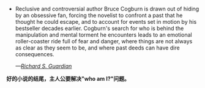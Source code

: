 -   Reclusive and controversial author Bruce Cogburn is drawn out of hiding by an obsessive fan, forcing the novelist to confront a past that he thought he could escape, and to account for events set in motion by his bestseller decades earlier. Cogburn's search for who is behind the manipulation and mental torment he encounters leads to an emotional roller-coaster ride full of fear and danger, where things are not always as clear as they seem to be, and where past deeds can have dire consequences.
    
    _—[Richard S. Guardian](https://www.imdb.com/search/title?plot_author=Richard%20S.%20Guardian&view=simple&sort=alpha&ref_=ttpl_pl_1)_


**好的小说的结尾，主人公要解决"who am I?"问题。**

